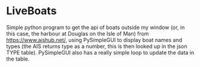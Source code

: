 # LiveBoats
Simple python program to get the api of boats outside my window (or, in this case, the harbour at Douglas on the Isle of Man) from https://www.aishub.net/, using PySimpleGUI to display boat names and types (the AIS returns type as a number, this is then looked up in the json TYPE table). PySimpleGUI also has a really simple loop to update the data in the table.

